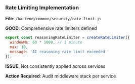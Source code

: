 ### Rate Limiting Implementation

**File**: `/backend/common/security/rate-limit.js`

**GOOD**: Comprehensive rate limiters defined

```javascript
export const reasoningRateLimiter = createRateLimiter({
  windowMs: 60 * 1000, // 1 minute
  max: 10,
  message: 'AI reasoning rate limit exceeded'
});
```

**ISSUE**: Not consistently applied across services

**Action Required**: Audit middleware stack per service
